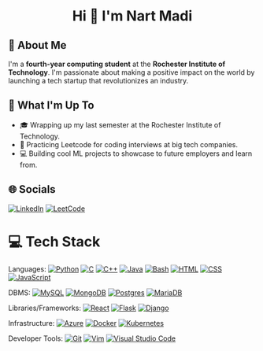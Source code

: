 <h1 align="center">Hi 👋 I'm Nart Madi</h1>

## 💫 About Me
I'm a **fourth-year computing student** at the **Rochester Institute of Technology**. I'm passionate about making a positive impact on the world by launching a tech startup that revolutionizes an industry.

## 🚀 What I'm Up To

- 🎓 Wrapping up my last semester at the Rochester Institute of Technology.
- 🦾 Practicing Leetcode for coding interviews at big tech companies.
- 💻 Building cool ML projects to showcase to future employers and learn from.


## 🌐 Socials
[![LinkedIn](https://img.shields.io/badge/Linkedin-%230077B5.svg?logo=linkedin&logoColor=white)](https://www.linkedin.com/in/nartmadi)
[![LeetCode](https://img.shields.io/badge/LeetCode-000000?logo=LeetCode&logoColor=#d16c06)](https://leetcode.com/nartmadi)



# 💻 Tech Stack
Languages: 
[![Python](https://img.shields.io/badge/Python-3776AB?logo=python&logoColor=fff)](#)
[![C](https://img.shields.io/badge/C-00599C?logo=c&logoColor=white)](#)
[![C++](https://img.shields.io/badge/C++-%2300599C.svg?logo=c%2B%2B&logoColor=white)](#)
[![Java](https://img.shields.io/badge/Java-%23ED8B00.svg?logo=openjdk&logoColor=white)](#)
[![Bash](https://img.shields.io/badge/Bash-4EAA25?logo=gnubash&logoColor=fff)](#)
[![HTML](https://img.shields.io/badge/HTML-%23E34F26.svg?logo=html5&logoColor=white)](#)
[![CSS](https://img.shields.io/badge/CSS-1572B6?logo=css3&logoColor=fff)](#)
[![JavaScript](https://img.shields.io/badge/JavaScript-F7DF1E?logo=javascript&logoColor=000)](#)

DBMS:
[![MySQL](https://img.shields.io/badge/MySQL-4479A1?logo=mysql&logoColor=fff)](#)
[![MongoDB](https://img.shields.io/badge/MongoDB-%234ea94b.svg?logo=mongodb&logoColor=white)](#)
[![Postgres](https://img.shields.io/badge/Postgres-%23316192.svg?logo=postgresql&logoColor=white)](#)
[![MariaDB](https://img.shields.io/badge/MariaDB-003545?logo=mariadb&logoColor=white)](#)

Libraries/Frameworks: 
[![React](https://img.shields.io/badge/React-%2320232a.svg?logo=react&logoColor=%2361DAFB)](#)
[![Flask](https://img.shields.io/badge/Flask-000?logo=flask&logoColor=fff)](#)
[![Django](https://img.shields.io/badge/Django-%23092E20.svg?logo=django&logoColor=white)](#)

Infrastructure:
[![Azure](https://img.shields.io/badge/Azure-0078D4?logo=microsoft-azure&logoColor=white)](#)
[![Docker](https://img.shields.io/badge/Docker-2496ED?logo=docker&logoColor=fff)](#)
[![Kubernetes](https://img.shields.io/badge/Kubernetes-326CE5?logo=kubernetes&logoColor=fff)](#)

Developer Tools:
[![Git](https://img.shields.io/badge/Git-F05032?logo=git&logoColor=fff)](#)
[![Vim](https://img.shields.io/badge/Vim-%2311AB00.svg?logo=vim&logoColor=white)](#)
[![Visual Studio Code](https://custom-icon-badges.demolab.com/badge/Visual%20Studio%20Code-0078d7.svg?logo=vsc&logoColor=white)](#)
